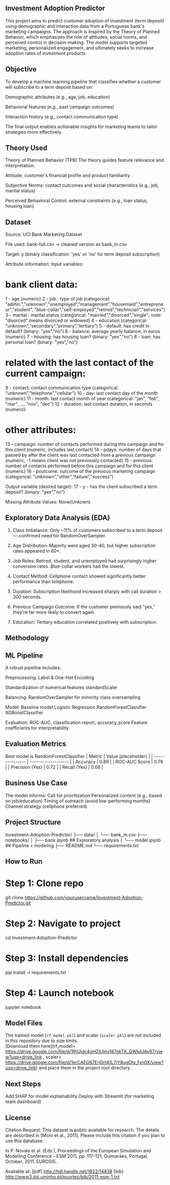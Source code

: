 ## Investment Adoption Predictor
This project aims to predict customer adoption of investment (term deposit) using demographic and interaction data from a Portuguese bank's marketing campaigns. The approach is inspired by the Theory of Planned Behavior, which emphasizes the role of attitudes, social norms, and perceived control in decision-making. The model supports targeted marketing, personalized engagement, and ultimately seeks to increase adoption rates of investment products.

## Objective
To develop a machine learning pipeline that classifies whether a customer will subscribe to a term deposit based on:

Demographic attributes (e.g., age, job, education)

Behavioral features (e.g., past campaign outcomes)

Interaction history (e.g., contact communication type)

The final output enables actionable insights for marketing teams to tailor strategies more effectively.

## Theory Used
Theory of Planned Behavior (TPB)
The theory guides feature relevance and interpretation:

Attitude: customer's financial profile and product familiarity

Subjective Norms: contact outcomes and social characteristics (e.g., job, marital status)

Perceived Behavioral Control: external constraints (e.g., loan status, housing loan)

## Dataset
Source: UCI Bank Marketing Dataset

File used: bank-full.csv → cleaned version as bank_m.csv

Target: y (binary classification: 'yes' or 'no' for term deposit subscription)

 Attribute information:
   Input variables:
   # bank client data:
   1 - age (numeric)
   2 - job : type of job (categorical: "admin.","unknown","unemployed","management","housemaid","entrepreneur","student",
                                       "blue-collar","self-employed","retired","technician","services") 
   3 - marital : marital status (categorical: "married","divorced","single"; note: "divorced" means divorced or widowed)
   4 - education (categorical: "unknown","secondary","primary","tertiary")
   5 - default: has credit in default? (binary: "yes","no")
   6 - balance: average yearly balance, in euros (numeric) 
   7 - housing: has housing loan? (binary: "yes","no")
   8 - loan: has personal loan? (binary: "yes","no")
   # related with the last contact of the current campaign:
   9 - contact: contact communication type (categorical: "unknown","telephone","cellular") 
  10 - day: last contact day of the month (numeric)
  11 - month: last contact month of year (categorical: "jan", "feb", "mar", ..., "nov", "dec")
  12 - duration: last contact duration, in seconds (numeric)
   # other attributes:
  13 - campaign: number of contacts performed during this campaign and for this client (numeric, includes last contact)
  14 - pdays: number of days that passed by after the client was last contacted from a previous campaign (numeric, -1 means client was not previously contacted)
  15 - previous: number of contacts performed before this campaign and for this client (numeric)
  16 - poutcome: outcome of the previous marketing campaign (categorical: "unknown","other","failure","success")

  Output variable (desired target):
  17 - y - has the client subscribed a term deposit? (binary: "yes","no")

 Missing Attribute Values: None(Unkown)

## Exploratory Data Analysis (EDA)
1. Class Imbalance:
Only ~11% of customers subscribed to a term deposit — confirmed need for RandomOverSampler.

2. Age Distribution:
Majority were aged 30–40, but higher subscription rates appeared in 60+.

3. Job Roles:
Retired, student, and unemployed had surprisingly higher conversion rates.
Blue-collar workers had the lowest.

4. Contact Method:
Cellphone contact showed significantly better performance than telephone.

5. Duration:
Subscription likelihood increased sharply with call duration > 300 seconds.

6. Previous Campaign Outcome:
If the customer previously said "yes," they're far more likely to convert again.

7. Education:
Tertiary education correlated positively with subscription.

## Methodology
## ML Pipeline
A robust pipeline includes:

Preprocessing:
Label & One-Hot Encoding

Standardization of numerical features
standardScaler

Balancing:
RandomOverSampler for minority class oversampling

Model:
Baseline model
Logistic Regression
RandomForestClassifier
XGBoostClassifier

Evaluation:
ROC-AUC, classification report, accuracy_score
Feature coefficients for interpretability

## Evaluation Metrics
Best model is RandomForestClassifier
| Metric          | Value (placeholder) |
| --------------- | ------------------- |
| Accuracy        | 0.89                |
| ROC-AUC Score   | 0.78                |
| Precision (Yes) | 0.72                |
| Recall (Yes)    | 0.68                |

## Business Use Case
The model informs:
Call list prioritization
Personalized content (e.g., based on job/education)
Timing of outreach (avoid low-performing months)
Channel strategy (cellphone preferred)

## Project Structure
Investment-Adoption-Predictor/
├── data/
│   └── bank_m.csv
├── notebooks/
│   ├── bank.ipynb     ## Exploratory analysis
│   └── model.ipynb    ## Pipeline + modeling
├── README.md
└── requirements.txt

## How to Run
# Step 1: Clone repo
git clone https://github.com/yourusername/Investment-Adoption-Predictor.git
# Step 2: Navigate to project
cd Investment-Adoption-Predictor
# Step 3: Install dependencies
pip install -r requirements.txt
# Step 4: Launch notebook
jupyter notebook
## Model Files
The trained model (`rf_model.pkl`) and scaler (`scaler.pkl`) are not included in this repository due to size limits.  
[Download them here](rf_model= https://drive.google.com/file/d/1fhUldc4gHZIUImj187gkTK_QWkdJAv67/view?usp=drive_link , scaler= <https://drive.google.com/file/d/1erCAFG67ErjDrIA1L7jY8ugOtv_fyn0X/view?usp=drive_link>) and place them in the project root directory.

## Next Steps
Add SHAP for model explainability
Deploy with Streamlit (for marketing team dashboard)

##  License
Citation Request:
  This dataset is public available for research. The details are described in [Moro et al., 2011]. 
  Please include this citation if you plan to use this database:

  In P. Novais et al. (Eds.), Proceedings of the European Simulation and Modelling Conference - ESM'2011, pp. 117-121, Guimarães, Portugal, October, 2011. EUROSIS.

  Available at: [pdf] http://hdl.handle.net/1822/14838
                [bib] http://www3.dsi.uminho.pt/pcortez/bib/2011-esm-1.txt

